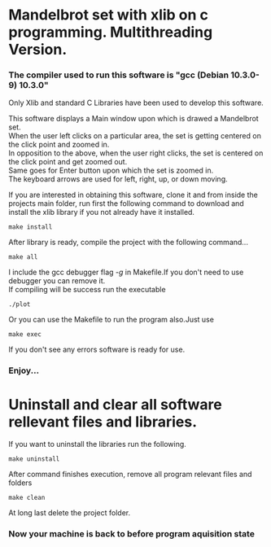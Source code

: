 # Mandelbrot set with xlib on c programming. Multithreading Version.
### The compiler used to run this software is "gcc (Debian 10.3.0-9) 10.3.0"
Only Xlib and standard C Libraries have been used to develop this software.<br>

This software displays a Main window upon which is drawed a Mandelbrot set.<br>
When the user left clicks on a particular area, the set is getting centered on the click point and zoomed in.<br>
In opposition to the above, when the user right clicks, the set is centered on the click point and get zoomed out.<br>
Same goes for Enter button upon which the set is zoomed in.<br>
The keyboard arrows are used for left, right, up, or down moving.<br>


If you are interested in obtaining this software, clone it and from inside the projects main folder,
run first the following command to download and install the xlib library if you not already have it installed.<br>
```
make install
```
After library is ready, compile the project with the following command...<br>
```
make all
```
I include the gcc debugger flag *-g* in Makefile.If you don't need to use debugger you can remove it.<br>
If compiling will be success run the executable
```
./plot
```
Or you can use the Makefile to run the program also.Just use
```
make exec
```
If you don't see any errors software is ready for use.<br>
### Enjoy...

# Uninstall and clear all software rellevant files and libraries.<br>
If you want to uninstall the libraries run the following.
```
make uninstall
```
After command finishes execution, remove all program relevant files and folders
```
make clean
```
At long last delete the project folder.

### Now your machine is back to before program aquisition state

